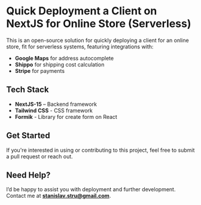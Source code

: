 # Quick Deployment a Client on NextJS for Online Store (Serverless)

This is an open-source solution for quickly deploying a client for an online store, fit for serverless systems, featuring integrations with:

- **Google Maps** for address autocomplete
- **Shippo** for shipping cost calculation
- **Stripe** for payments

## Tech Stack

- **NextJS-15** – Backend framework
- **Tailwind CSS** - CSS framework
- **Formik** - Library for create form on React

## Get Started

If you're interested in using or contributing to this project, feel free to submit a pull request or reach out.

## Need Help?

I’d be happy to assist you with deployment and further development. Contact me at **stanislav.stru@gmail.com**.
